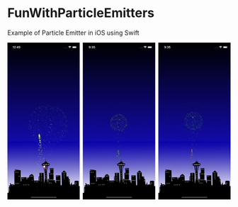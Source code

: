 # FunWithParticleEmitters
Example of Particle Emitter in iOS using Swift

![Fireworks](ScreenShot.png)<!-- .element height="50%" width="50%" -->